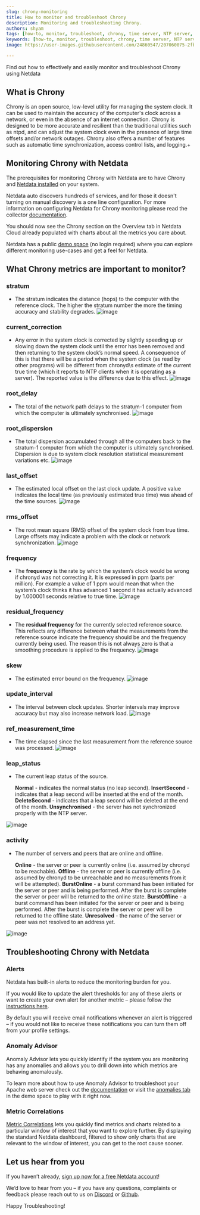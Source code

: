```yaml
---
slug: chrony-monitoring
title: How to monitor and troubleshoot Chrony
description: Monitoring and troubleshooting Chrony.
authors: shyam 
tags: [how-to, monitor, troubleshoot, chrony, time server, NTP server, sync server]
keywords: [how-to, monitor, troubleshoot, chrony, time server, NTP server, sync server]
image: https://user-images.githubusercontent.com/24860547/207060075-2fb7e116-5589-43f8-9649-b34a18be1729.jpg

---
```


Find out how to effectively and easily monitor and troubleshoot Chrony using Netdata

<!--truncate-->
## What is Chrony

Chrony is an open source, low-level utility for managing the system clock. It can be used to maintain the accuracy of the computer's clock across a network, or even in the absence of an internet connection. Chrony is designed to be more accurate and resilient than the traditional utilities such as ntpd, and can adjust the system clock even in the presence of large time offsets and/or network outages. Chrony also offers a number of features such as automatic time synchronization, access control lists, and logging.+

## Monitoring Chrony with Netdata

The prerequisites for monitoring Chrony with Netdata are to have Chrony and [Netdata installed](https://learn.netdata.cloud/docs/cloud/get-started) on your system. 

Netdata auto discovers hundreds of services, and for those it doesn't turning on manual discovery is a one line configuration. For more information on configuring Netdata for Chrony monitoring please read the collector [documentation](https://learn.netdata.cloud/docs/agent/collectors/go.d.plugin/modules/chrony).

You should now see the Chrony section on the Overview tab in Netdata Cloud already populated with charts about all the metrics you care about.

Netdata has a public [demo space](https://app.netdata.cloud/spaces/netdata-demo) (no login required) where you can explore different monitoring use-cases and get a feel for Netdata.

## What Chrony metrics are important to monitor?

### stratum
 -  The stratum indicates the distance (hops) to the computer with the reference clock. The higher the stratum number the more the timing accuracy and stability degrades.
![image](https://user-images.githubusercontent.com/24860547/207012590-738ba2ab-ab4c-49b0-b424-c8489312d88d.png)

### current_correction
 -  Any error in the system clock is corrected by slightly speeding up or slowing down the system clock until the error has been removed and then returning to the system clock’s normal speed. A consequence of this is that there will be a period when the system clock (as read by other programs) will be different from chronyd\s estimate of the current true time (which it reports to NTP clients when it is operating as a server). The reported value is the difference due to this effect.
![image](https://user-images.githubusercontent.com/24860547/207012646-4429a887-7ab0-4b0a-ad30-7a76f9e662ef.png)

### root_delay
 -  The total of the network path delays to the stratum-1 computer from which the computer is ultimately synchronised.
![image](https://user-images.githubusercontent.com/24860547/207012725-f14bde74-5a00-4676-a644-4f0f040bb419.png)

### root_dispersion
 -  The total dispersion accumulated through all the computers back to the stratum-1 computer from which the computer is ultimately synchronised. Dispersion is due to system clock resolution statistical measurement variations etc.
![image](https://user-images.githubusercontent.com/24860547/207012765-167c20bd-51ef-441e-a68e-ebfd278d92db.png)

### last_offset
 -  The estimated local offset on the last clock update. A positive value indicates the local time (as previously estimated true time) was ahead of the time sources.
![image](https://user-images.githubusercontent.com/24860547/207012798-739cb2b3-626e-42a0-80b3-76e3389a3b9f.png)

### rms_offset
 - The root mean square (RMS) offset of the system clock from true time. Large offsets may indicate a problem with the clock or network synchronization.
![image](https://user-images.githubusercontent.com/24860547/207012850-6e5a03e7-f62c-4a7c-957e-6f742c4ab7e3.png)

### frequency
 -  The <b>frequency</b> is the rate by which the system’s clock would be wrong if chronyd was not correcting it. It is expressed in ppm (parts per million). For example a value of 1 ppm would mean that when the system’s clock thinks it has advanced 1 second it has actually advanced by 1.000001 seconds relative to true time.
![image](https://user-images.githubusercontent.com/24860547/207012885-5f28e244-5ddf-4ba1-944d-f1cab6f2faa8.png)

### residual_frequency
 -  The <b>residual frequency</b> for the currently selected reference source. This reflects any difference between what the measurements from the reference source indicate the frequency should be and the frequency currently being used. The reason this is not always zero is that a smoothing procedure is applied to the frequency.
![image](https://user-images.githubusercontent.com/24860547/207012933-e736dcb2-3228-4267-8b4f-d63ca198d170.png)

### skew
 -  The estimated error bound on the frequency.
![image](https://user-images.githubusercontent.com/24860547/207012993-411b118b-ddd0-4f57-bd72-b39d3ba6f4e7.png)

### update_interval
 - The interval between clock updates. Shorter intervals may improve accuracy but may also increase network load.
![image](https://user-images.githubusercontent.com/24860547/207013047-8d7d6c40-782f-4e60-85bf-a6e8b1a2be46.png)

### ref_measurement_time
 -  The time elapsed since the last measurement from the reference source was processed.
![image](https://user-images.githubusercontent.com/24860547/207013112-0e051aca-7487-4ee7-9f06-31ba7017c788.png)

### leap_status
 -  <p>The current leap status of the source.</p><p><b>Normal</b> - indicates the normal status (no leap second). <b>InsertSecond</b> - indicates that a leap second will be inserted at the end of the month. <b>DeleteSecond</b> - indicates that a leap second will be deleted at the end of the month. <b>Unsynchronised</b> - the server has not synchronized properly with the NTP server.</p>
![image](https://user-images.githubusercontent.com/24860547/207013171-f3c28de8-82bc-4e78-9dfb-b4836a2ef294.png)

### activity
 -  <p>The number of servers and peers that are online and offline.</p><p><b>Online</b> - the server or peer is currently online (i.e. assumed by chronyd to be reachable). <b>Offline</b> - the server or peer is currently offline (i.e. assumed by chronyd to be unreachable and no measurements from it will be attempted). <b>BurstOnline</b> - a burst command has been initiated for the server or peer and is being performed. After the burst is complete the server or peer will be returned to the online state. <b>BurstOffline</b> - a burst command has been initiated for the server or peer and is being performed. After the burst is complete the server or peer will be returned to the offline state. <b>Unresolved</b> - the name of the server or peer was not resolved to an address yet.</p>
![image](https://user-images.githubusercontent.com/24860547/207013220-83071169-cb3b-478d-9730-06b52d60bf68.png)

## Troubleshooting Chrony with Netdata

### Alerts
Netdata has built-in alerts to reduce the monitoring burden for you. 

If you would like to update the alert thresholds for any of these alerts or want to create your own alert for another metric – please follow the [instructions here](https://learn.netdata.cloud/docs/monitor/configure-alarms).

By default you will receive email notifications whenever an alert is triggered – if you would not like to receive these notifications you can turn them off from your profile settings.
### Anomaly Advisor
Anomaly Advisor lets you quickly identify if the system you are monitoring has any anomalies and allows you to drill down into which metrics are behaving anomalously.

To learn more about how to use Anomaly Advisor to troubleshoot your Apache web server check out the [documentation](https://learn.netdata.cloud/docs/cloud/insights/anomaly-advisor) or visit the [anomalies tab](https://app.netdata.cloud/spaces/netdata-demo/rooms/apache/anomalies) in the demo space to play with it right now.
### Metric Correlations 
[Metric Correlations](https://learn.netdata.cloud/docs/cloud/insights/metric-correlations) lets you quickly find metrics and charts related to a particular window of interest that you want to explore further. By displaying the standard Netdata dashboard, filtered to show only charts that are relevant to the window of interest, you can get to the root cause sooner.

## Let us hear from you
If you haven’t already, [sign up now for a free Netdata account](https://app.netdata.cloud/?utm_campaign=technical&utm_source=content&utm_medium=blog&utm_content=chrony-monitoring)! 

We’d love to hear from you – if you have any questions, complaints or feedback please reach out to us on [Discord](https://discord.com/invite/mPZ6WZKKG2) or [Github](https://github.com/netdata/netdata/).

Happy Troubleshooting!
